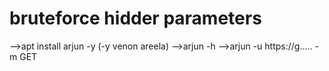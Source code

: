# bruteforce hidder parameters
-->apt install arjun -y  (-y venon areela)
-->arjun -h
-->arjun -u https://g..... -m GET